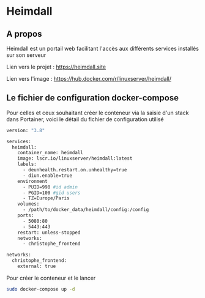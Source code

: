 # Heimdall



## A propos

Heimdall est un portail web facilitant l'accès aux différents services installés sur son serveur



Lien vers le projet : https://heimdall.site

Lien vers l'image : https://hub.docker.com/r/linuxserver/heimdall/ 



## Le fichier de configuration docker-compose

Pour celles et ceux souhaitant créer le conteneur via la saisie d'un stack dans Portainer, voici le détail du fichier de configuration utilisé

```dockerfile
version: "3.8"

services:
  heimdall:
    container_name: heimdall
    image: lscr.io/linuxserver/heimdall:latest
    labels:
      - deunhealth.restart.on.unhealthy=true
      - diun.enable=true
    environment
      - PUID=998 #id admin 
      - PGID=100 #gid users
      - TZ=Europe/Paris
    volumes:
      - /path/to/docker_data/heimdall/config:/config
    ports:
      - 5080:80
      - 5443:443
    restart: unless-stopped
    networks:
      - christophe_frontend

networks:
  christophe_frontend:
    external: true
```

Pour créer le conteneur et le lancer

````bash
sudo docker-compose up -d
````




